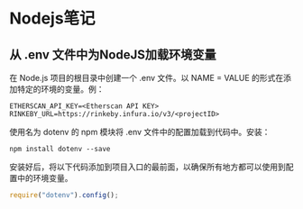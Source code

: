# Nodejs笔记

## 从 .env 文件中为NodeJS加载环境变量

在 Node.js 项目的根目录中创建一个 .env 文件。以 NAME = VALUE 的形式在添加特定的环境的变量。例：

```.env
ETHERSCAN_API_KEY=<Etherscan API KEY>
RINKEBY_URL=https://rinkeby.infura.io/v3/<projectID>
```

使用名为 dotenv 的 npm 模块将 .env 文件中的配置加载到代码中。安装：

```shell
npm install dotenv --save
```

安装好后，将以下代码添加到项目入口的最前面，以确保所有地方都可以使用到配置中的环境变量。

```js
require("dotenv").config();
```
